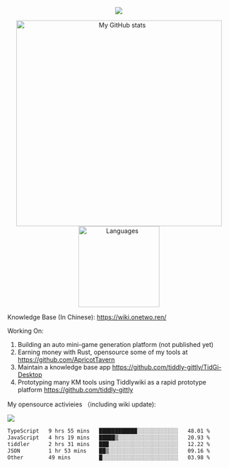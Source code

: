 <a href="https://github.com/linonetwo">
    <p align="center">
        <img src="https://github-profile-trophy.vercel.app/?username=linonetwo&column=7&theme=onedark"/>
    </p>
</a>
<a align="center" href="https://github.com/linonetwo">
  <p align="center">
    <img src="https://github-readme-stats.vercel.app/api?username=linonetwo&show_icons=true&count_private=true" alt="My GitHub stats" width="465"/>
    <img src="https://github-readme-stats.vercel.app/api/top-langs/?username=linonetwo&layout=compact&langs_count=10" alt="Languages" height="183">
  </p>
</a>

Knowledge Base (In Chinese): https://wiki.onetwo.ren/

Working On: 

1. Building an auto mini-game generation platform (not published yet)
1. Earning money with Rust, opensource some of my tools at https://github.com/ApricotTavern
1. Maintain a knowledge base app https://github.com/tiddly-gittly/TidGi-Desktop
1. Prototyping many KM tools using Tiddlywiki as a rapid prototype platform https://github.com/tiddly-gittly

My opensource activieies （including wiki update):

![](https://visitor-badge.glitch.me/badge?page_id=linonetwo.linonetwo)

<!--START_SECTION:waka-->

```txt
TypeScript   9 hrs 55 mins   ████████████░░░░░░░░░░░░░   48.01 %
JavaScript   4 hrs 19 mins   █████▒░░░░░░░░░░░░░░░░░░░   20.93 %
tiddler      2 hrs 31 mins   ███░░░░░░░░░░░░░░░░░░░░░░   12.22 %
JSON         1 hr 53 mins    ██▒░░░░░░░░░░░░░░░░░░░░░░   09.16 %
Other        49 mins         █░░░░░░░░░░░░░░░░░░░░░░░░   03.98 %
```

<!--END_SECTION:waka-->
